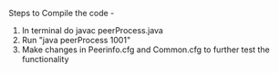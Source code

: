 Steps to Compile the code - 
1. In terminal do javac peerProcess.java
2. Run "java peerProcess 1001" 
3. Make changes in Peerinfo.cfg and Common.cfg to further test the functionality
